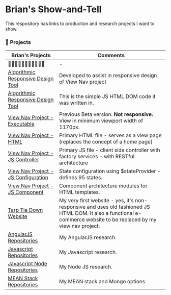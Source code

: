# Brian's Show-and-Tell

This respository has links to production and research projects I want to show.

### :arrow_down_small: **Projects**
Brian's Projects | Comments
----------------------------------------------------------------------------|--------------------------------------------------------
:small_red_triangle_down::small_red_triangle_down::small_red_triangle_down::small_red_triangle_down::small_red_triangle_down::small_red_triangle_down::small_red_triangle_down::small_red_triangle_down::small_red_triangle_down::small_red_triangle_down::small_red_triangle_down: | -
[Algorithmic Responsive Design Tool](https://www.tarptiedown.com/response/response-tool.html) | Developed to assist in responsive design of View Nav project
[Algorithmic Responsive Design Tool](https://github.com/BrianHCombes) | This is the simple JS HTML DOM code it was written in.
[View Nav Project - Executable](https://www.tarptiedown.com/PHP-Test-Files/rb-page-Exp8/ttd-website-rb-page-index_Exp8.html#/view00) | Previous Beta version. **Not responsive.** View in minimum viewport width of 1170px.
[View Nav Project - HTML](https://github.com/BrianHCombes/Show-and-Tell/blob/master/View-Nav-Project/ttd-website-rb-page-index_Exp8.html) | Primary HTML file - serves as a view page (replaces the concept of a home page)
[View Nav Project - JS Controller](https://github.com/BrianHCombes/Show-and-Tell/blob/master/View-Nav-Project/ttd-website-rb-page-controller-client_Exp8.js) | Primary JS file - client side controller with factory services - with RESTful architecture
[View Nav Project - JS Configuration](https://github.com/BrianHCombes/Show-and-Tell/blob/master/View-Nav-Project/ttd-website-rb-page-config_Exp8.js) | State configuration using $stateProvider - defines 95 states.
[View Nav Project - JS Component](https://github.com/BrianHCombes/Show-and-Tell/blob/master/View-Nav-Project/ttd-website-rb-page-components10-19.js) | Component architecture modules for HTML templates.
[Tarp Tie Down Website](https://www.tarptiedown.com) | My very first website - yes, it's non-responsive and uses old fashioned JS HTML DOM. It also a functional e-commerce website to be replaced by my view nav project.
[AngularJS Repositories](https://github.com/BrianHCombes/SelfEd-Tutorials-AngularJS) | My AngularJS research.
[Javascript Repositories](https://github.com/BrianHCombes/SelfEd-Tutorials-Javascript) | My Javascript research.
[Javascript Node Repositories](https://github.com/BrianHCombes/SelfEd-Tutorials-NodeJS) | My Node JS research.
[MEAN Stack Repositories](https://github.com/BrianHCombes/Research-MEAN-Stack) | My MEAN stack and Mongo options


